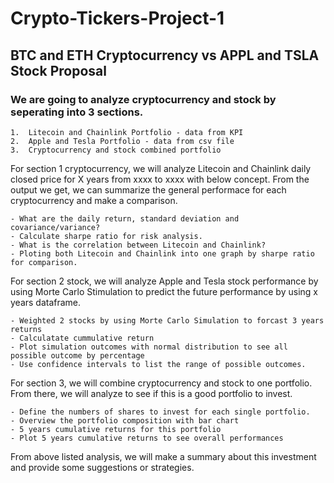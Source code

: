 # Crypto-Tickers-Project-1

## BTC and ETH Cryptocurrency vs APPL and TSLA Stock Proposal
### We are going to analyze cryptocurrency and stock by seperating into 3 sections.

    1.  Litecoin and Chainlink Portfolio - data from KPI
    2.  Apple and Tesla Portfolio - data from csv file 
    3.  Cryptocurrency and stock combined portfolio

For section 1 cryptocurrency, we will analyze Litecoin and Chainlink daily closed price for X years from xxxx to xxxx with below concept. From the output we get, we can summarize the general performace for each cryptocurrency and make a comparison.

    - What are the daily return, standard deviation and covariance/variance? 
    - Calculate sharpe ratio for risk analysis.
    - What is the correlation between Litecoin and Chainlink?
    - Ploting both Litecoin and Chainlink into one graph by sharpe ratio for comparison.

For section 2 stock, we will analyze Apple and Tesla stock performance by using Morte Carlo Stimulation to predict the future performance by using x years dataframe.

    - Weighted 2 stocks by using Morte Carlo Simulation to forcast 3 years returns
    - Calculatate cummulative return 
    - Plot simulation outcomes with normal distribution to see all possible outcome by percentage
    - Use confidence intervals to list the range of possible outcomes.

For section 3, we will combine cryptocurrency and stock to one portfolio. From there, we will analyze to see if this is a good portfolio to invest.

    - Define the numbers of shares to invest for each single portfolio.
    - Overview the portfolio composition with bar chart
    - 5 years cumulative returns for this portfolio
    - Plot 5 years cumulative returns to see overall performances

From above listed analysis, we will make a summary about this investment and provide some suggestions or strategies.